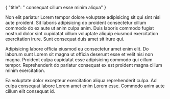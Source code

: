 {
  "title": " consequat cillum esse minim aliqua"
}

Non elit pariatur Lorem tempor dolore voluptate adipisicing sit qui sint nisi aute proident. Sit laboris adipisicing do proident consectetur cillum commodo do ex aute ut anim culpa anim. Duis laboris commodo fugiat nostrud dolor sint cupidatat cillum voluptate aliquip eiusmod exercitation exercitation irure. Sunt consequat duis amet sit irure qui.

Adipisicing labore officia eiusmod eu consectetur amet enim elit. Do laborum sunt Lorem sit magna ut officia deserunt esse et velit nisi non magna. Proident culpa cupidatat esse adipisicing commodo qui cillum tempor. Reprehenderit do pariatur consequat ex est proident magna cillum minim exercitation.

Ea voluptate dolor excepteur exercitation aliqua reprehenderit culpa. Ad culpa consequat labore Lorem amet enim Lorem esse. Commodo anim aute cillum elit consequat id.